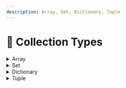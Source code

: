 ```yaml
---
description: Array, Set, Dictionary, Tuple
---
```


# 🔄 Collection Types

<details>

<summary>Array</summary>

Array bir xil turdagi qiymatlarni tartiblangan ro'yxatda saqlaydi. Xuddi shu qiymat arrayda turli pozitsiyalarda bir necha marta paydo bo'lishi mumkin.

```
// Empty (bo'sh) arrayni yaratish

var someInts: [Int] = []
print("Integerlar soni \(someInts.count) ta")

```

```
// Arrayga ma`lumot qo'shish
someInts.append(3)
```

```
// Arraydagi malumotlarni yo'q qilish
someInts = []
```

```
// Array ni boshlang'ich qiymat bilan yaratish
var shoppingList: [String] = ["Eggs", "Milk"]

```

```
// Arrayga boshqacha uslubda ma'lmuot qo'shish

shoppingList += ["Baking Powder"]
// Endi shoppingList da 3 ta ma'lumot bor
```

```
// Arrayni (n) indexdagi ma'lumotini olish
print(shoppingList[0])
// Eggs
```

```
// Arrayni (n) indexdagi ma'lumotini o'zgartirish

shoppingList[0] = "Coffee"
print(shoppingList)

// ["Coffee", "Milk", "Baking Powder"]
```



</details>

<details>

<summary>Set</summary>



</details>



<details>

<summary>Dictionary</summary>



</details>

<details>

<summary>Tuple</summary>



</details>
